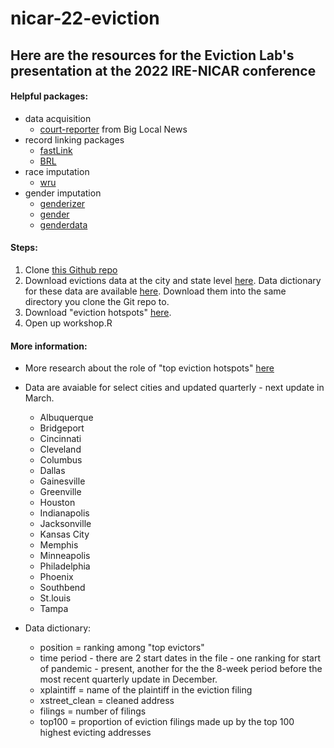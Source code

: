 # nicar-22-eviction
## Here are the resources for the Eviction Lab's presentation at the 2022 IRE-NICAR conference 

#### Helpful packages: 

*  data acquisition
    * [court-reporter](https://github.com/biglocalnews/court-scraper) from Big Local News 
*  record linking packages 
    * [fastLink](https://github.com/kosukeimai/fastLink)
    * [BRL](https://search.r-project.org/CRAN/refmans/BRL/html/BRL.html)
* race imputation
    * [wru](https://github.com/kosukeimai/wru) 
* gender imputation
    * [genderizer](https://github.com/kalimu/genderizeR)
    * [gender](https://github.com/lmullen/gender)
    * [genderdata](https://github.com/lmullen/genderdata)

#### Steps: 
1. Clone [this Github repo](https://git-scm.com/book/en/v2/Git-Basics-Getting-a-Git-Repository)
2. Download evictions data at the city and state level [here](https://evictionlab.org/eviction-tracking/get-the-data/). Data dictionary for these data are available [here](https://eviction-lab-data-downloads.s3.amazonaws.com/ets/data_dictionary_weekly_monthly.xlsx). Download them into the same directory you clone the Git repo to. 
3. Download "eviction hotspots" [here](https://eviction-lab-data-downloads.s3.amazonaws.com/ets/hotspots_reports.zip).
4. Open up workshop.R

#### More information:          
* More research about the role of "top eviction hotspots" [here](https://evictionlab.org/top-evicting-landlords-drive-us-eviction-crisis/)
* Data are avaiable for select cities and updated quarterly - next update in March.
  * Albuquerque
  * Bridgeport   
  * Cincinnati   
  * Cleveland    
  * Columbus     
  * Dallas   
  * Gainesville  
  * Greenville  
  * Houston      
  * Indianapolis 
  * Jacksonville 
  * Kansas City   
  * Memphis      
  * Minneapolis  
  * Philadelphia 
  * Phoenix      
  * Southbend    
  * St.louis      
  * Tampa 

* Data dictionary:     
  *  position = ranking among "top evictors"
  *  time period - there are 2 start dates in the file - one ranking for start of pandemic - present, another for the the 8-week period before the most recent quarterly update in December. 
  *  xplaintiff = name of the plaintiff in the eviction filing
  *  xstreet_clean = cleaned address 
  *  filings = number of filings 
  *  top100 = proportion of eviction filings made up by the top 100 highest evicting addresses
